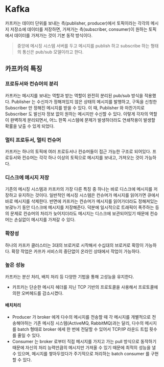 # Kafka
카프카는 데이터 단위를 보내는 측(publisher, producer)에서 토픽이라는 각각의 메시지 저장소에 데이터를 저장하면, 가져가는 측(subscriber, consumer)이 
원하는 토픽에서 데이터를 가져가는 것이 기본 동작 방식이다. 
> 중앙에 메시징 시스템 서버를 두고 메시지를 publish 하고 subscribe 하는 형태의 통신은 pub/sub 모델이라고 한다. 

## 카프카의 특징
### 프로듀서와 컨슈머의 분리
카프카는 메시지를 보내는 역할과 받는 역할이 완전히 분리된 pub/sub 방식을 적용했다. Publisher 는 수신자가 정해져있지 않은 상태의 메시지를 발행하고, 
구독을 신청한 Subscriber 만 정해진 메시지를 받을 수 있다. 
이 때, Publisher 와 마찬가지로 Subscriber 도 발신자 정보 없이 원하는 메시지만 수신할 수 있다. 
이렇게 각자의 역할이 완벽하게 분리되면서, 어느 한쪽 시스템에 문제가 발생하더라도 연쇄작용이 발생할 확률을 낮출 수 있게 되었다. 

### 멀티 프로듀서, 멀티 컨슈머
카프카는 하나의 토픽에 여러 프로듀서나 컨슈머들이 접근 가능한 구조로 되어있다. 프로듀서와 컨슈머는 각각 하나 이상의 토픽으로 메시지를 보내고, 
가져오는 것이 가능하다. 

### 디스크에 메시지 저장
기존의 메시징 시스템과 카프카의 가장 다른 특징 중 하나는 바로 디스크에 메시지를 저장하고 유지하는 것이다. 일반적인 메시징 시스템은 컨슈머가 메시지를 
읽어가면 큐에서 바로 메시지를 삭제한다. 반면에 카프카는 컨슈머가 메시지를 읽어가더라도 정해져있는 보괁누기 동안 디스크에 메시지를 저장해준다. 
덕분에 일시적으로 트래픽이 폭주하는 등의 문제로 컨슈머의 처리가 늦어지더라도 메시지는 디스크에 보관되어있기 때문에 컨슈머는 손실없이 메시지를 
가져갈 수 있다. 

### 확장성
하나의 카프카 클러스터는 3대의 브로커로 시작해서 수십대의 브로커로 확장이 가능하다. 확장 작업은 카프카 서비스의 중단없이 온라인 상태에서 작업이 
가능하다. 

### 높은 성능
카프카는 분산 처리, 배치 처리 등 다양한 기법을 통해 고성능을 유지한다. 
- 카프카는 단순한 메시지 헤더를 지닌 TCP 기반의 프로토콜을 사용해서 프로토콜에 의한 오버헤드를 감소시켰다. 

#### 배치처리
- Producer 가 broker 에게 다수의 메시지를 전송할 때 각 메시지를 개별적으로 전송해야하는 기존 메시징 시스템(ActiveMQ, RabbitMQ)과는 달리, 
다수의 메시지를 batch 형태로 broker 에세 한 번에 전달할 수 있어서 TCP/IP 라운드 트립 횟수를 줄일 수 있다. 
- Consumer 는 broker 로부터 직접 메시지를 가지고 가는 pull 방식으로 동작하기 때문에 자신의 처리 능력만큼의 메시지만 가져올 수 있기 때문에 최적의 
성능을 낼 수 있으며, 메시지를 쌓아두었다가 주기적으로 처리하는 batch consumer 를 구현할 수 있다. 

  

